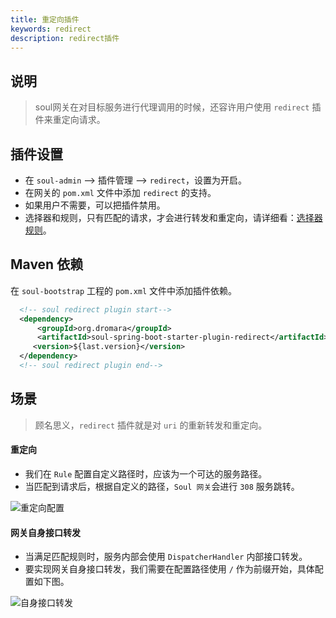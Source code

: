 ```yaml
---
title: 重定向插件
keywords: redirect
description: redirect插件
---
```


## 说明

> soul网关在对目标服务进行代理调用的时候，还容许用户使用 `redirect` 插件来重定向请求。

## 插件设置

* 在 `soul-admin` --> 插件管理 --> `redirect`，设置为开启。
* 在网关的 `pom.xml` 文件中添加 `redirect` 的支持。
* 如果用户不需要，可以把插件禁用。
* 选择器和规则，只有匹配的请求，才会进行转发和重定向，请详细看：[选择器规则](../selector-and-rule)。

## Maven 依赖

在 `soul-bootstrap` 工程的 `pom.xml` 文件中添加插件依赖。

```xml
  <!-- soul redirect plugin start-->
  <dependency>
      <groupId>org.dromara</groupId>
      <artifactId>soul-spring-boot-starter-plugin-redirect</artifactId>
     <version>${last.version}</version>
  </dependency>
  <!-- soul redirect plugin end-->
```

## 场景

> 顾名思义，`redirect` 插件就是对 `uri` 的重新转发和重定向。

#### 重定向

* 我们在 `Rule` 配置自定义路径时，应该为一个可达的服务路径。
* 当匹配到请求后，根据自定义的路径，`Soul 网关`会进行 `308` 服务跳转。

![重定向配置](/img/soul/plugin/redirect/redirect-01.png)

#### 网关自身接口转发

* 当满足匹配规则时，服务内部会使用 `DispatcherHandler` 内部接口转发。
* 要实现网关自身接口转发，我们需要在配置路径使用 `/` 作为前缀开始，具体配置如下图。

![自身接口转发](/img/soul/plugin/redirect/redirect-02.png)
